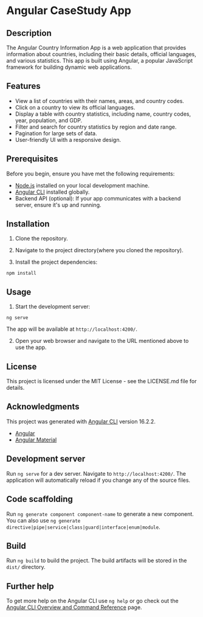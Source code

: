 # Angular CaseStudy App

## Description

The Angular Country Information App is a web application that provides information about countries, including their basic details, official languages, and various statistics. This app is built using Angular, a popular JavaScript framework for building dynamic web applications.

## Features

- View a list of countries with their names, areas, and country codes.
- Click on a country to view its official languages.
- Display a table with country statistics, including name, country codes, year, population, and GDP.
- Filter and search for country statistics by region and date range.
- Pagination for large sets of data.
- User-friendly UI with a responsive design.

## Prerequisites

Before you begin, ensure you have met the following requirements:

- [Node.js](https://nodejs.org/) installed on your local development machine.
- [Angular CLI](https://cli.angular.io/) installed globally.
- Backend API (optional): If your app communicates with a backend server, ensure it's up and running.

## Installation

1. Clone the repository.

2. Navigate to the project directory(where you cloned the repository).

3. Install the project dependencies:

```cli
npm install
```

## Usage

1. Start the development server:

```cli
ng serve
```

The app will be available at `http://localhost:4200/`.

2. Open your web browser and navigate to the URL mentioned above to use the app.

## License

This project is licensed under the MIT License - see the LICENSE.md file for details.

## Acknowledgments

This project was generated with [Angular CLI](https://github.com/angular/angular-cli) version 16.2.2.

- [Angular](https://angular.io/)
- [Angular Material](https://material.angular.io/)

## Development server

Run `ng serve` for a dev server. Navigate to `http://localhost:4200/`. The application will automatically reload if you change any of the source files.

## Code scaffolding

Run `ng generate component component-name` to generate a new component. You can also use `ng generate directive|pipe|service|class|guard|interface|enum|module`.

## Build

Run `ng build` to build the project. The build artifacts will be stored in the `dist/` directory.

## Further help

To get more help on the Angular CLI use `ng help` or go check out the [Angular CLI Overview and Command Reference](https://angular.io/cli) page.


